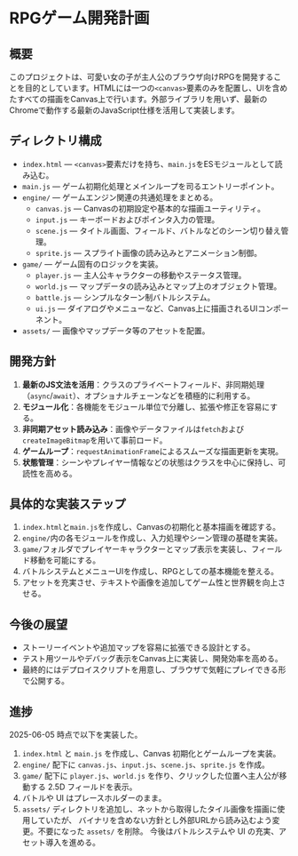 # RPGゲーム開発計画

## 概要
このプロジェクトは、可愛い女の子が主人公のブラウザ向けRPGを開発することを目的としています。HTMLには一つの`<canvas>`要素のみを配置し、UIを含めたすべての描画をCanvas上で行います。外部ライブラリを用いず、最新のChromeで動作する最新のJavaScript仕様を活用して実装します。

## ディレクトリ構成
- `index.html` — `<canvas>`要素だけを持ち、`main.js`をESモジュールとして読み込む。
- `main.js` — ゲーム初期化処理とメインループを司るエントリーポイント。
- `engine/` — ゲームエンジン関連の共通処理をまとめる。
  - `canvas.js` — Canvasの初期設定や基本的な描画ユーティリティ。
  - `input.js` — キーボードおよびポインタ入力の管理。
  - `scene.js` — タイトル画面、フィールド、バトルなどのシーン切り替え管理。
  - `sprite.js` — スプライト画像の読み込みとアニメーション制御。
- `game/` — ゲーム固有のロジックを実装。
  - `player.js` — 主人公キャラクターの移動やステータス管理。
  - `world.js` — マップデータの読み込みとマップ上のオブジェクト管理。
  - `battle.js` — シンプルなターン制バトルシステム。
  - `ui.js` — ダイアログやメニューなど、Canvas上に描画されるUIコンポーネント。
- `assets/` — 画像やマップデータ等のアセットを配置。

## 開発方針
1. **最新のJS文法を活用**：クラスのプライベートフィールド、非同期処理（`async`/`await`）、オプショナルチェーンなどを積極的に利用する。
2. **モジュール化**：各機能をモジュール単位で分離し、拡張や修正を容易にする。
3. **非同期アセット読み込み**：画像やデータファイルは`fetch`および`createImageBitmap`を用いて事前ロード。
4. **ゲームループ**：`requestAnimationFrame`によるスムーズな描画更新を実現。
5. **状態管理**：シーンやプレイヤー情報などの状態はクラスを中心に保持し、可読性を高める。

## 具体的な実装ステップ
1. `index.html`と`main.js`を作成し、Canvasの初期化と基本描画を確認する。
2. `engine/`内の各モジュールを作成し、入力処理やシーン管理の基礎を実装。
3. `game/`フォルダでプレイヤーキャラクターとマップ表示を実装し、フィールド移動を可能にする。
4. バトルシステムとメニューUIを作成し、RPGとしての基本機能を整える。
5. アセットを充実させ、テキストや画像を追加してゲーム性と世界観を向上させる。

## 今後の展望
- ストーリーイベントや追加マップを容易に拡張できる設計とする。
- テスト用ツールやデバッグ表示をCanvas上に実装し、開発効率を高める。
- 最終的にはデプロイスクリプトを用意し、ブラウザで気軽にプレイできる形で公開する。

## 進捗
2025-06-05 時点で以下を実装した。
1. `index.html` と `main.js` を作成し、Canvas 初期化とゲームループを実装。
2. `engine/` 配下に `canvas.js`、`input.js`、`scene.js`、`sprite.js` を作成。
3. `game/` 配下に `player.js`、`world.js` を作り、クリックした位置へ主人公が移動する 2.5D フィールドを表示。
4. バトルや UI はプレースホルダーのまま。
5. `assets/` ディレクトリを追加し、ネットから取得したタイル画像を描画に使用していたが、
   バイナリを含めない方針とし外部URLから読み込むよう変更。不要になった `assets/` を削除。
今後はバトルシステムや UI の充実、アセット導入を進める。
